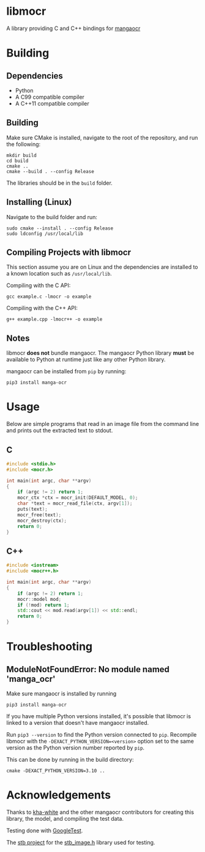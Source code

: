 # libmocr

A library providing C and C++ bindings for [mangaocr](https://github.com/kha-white/manga-ocr)

# Building

## Dependencies

* Python
* A C99 compatible compiler
* A C++11 compatible compiler

## Building

Make sure CMake is installed, navigate to the root of the repository, and
run the following:
```
mkdir build
cd build
cmake ..
cmake --build . --config Release
```
The libraries should be in the `build` folder.

## Installing (Linux)

Navigate to the build folder and run:
```
sudo cmake --install . --config Release
sudo ldconfig /usr/local/lib
```

## Compiling Projects with libmocr

This section assume you are on Linux and the dependencies are installed to a
known location such as `/usr/local/lib`.

Compiling with the C API:
```
gcc example.c -lmocr -o example
```

Compiling with the C++ API:
```
g++ example.cpp -lmocr++ -o example
```

## Notes

libmocr **does not** bundle mangaocr.
The mangaocr Python library **must** be available to Python at runtime just like
any other Python library.

mangaocr can be installed from `pip` by running:
```
pip3 install manga-ocr
```

# Usage

Below are simple programs that read in an image file from the command line and
prints out the extracted text to stdout.

## C

```c
#include <stdio.h>
#include <mocr.h>

int main(int argc, char **argv)
{
    if (argc != 2) return 1;
    mocr_ctx *ctx = mocr_init(DEFAULT_MODEL, 0);
    char *text = mocr_read_file(ctx, argv[1]);
    puts(text);
    mocr_free(text);
    mocr_destroy(ctx);
    return 0;
}
```

## C++

```cpp
#include <iostream>
#include <mocr++.h>

int main(int argc, char **argv)
{
    if (argc != 2) return 1;
    mocr::model mod;
    if (!mod) return 1;
    std::cout << mod.read(argv[1]) << std::endl;
    return 0;
}
```

# Troubleshooting

## ModuleNotFoundError: No module named 'manga_ocr'

Make sure mangaocr is installed by running
```
pip3 install manga-ocr
```

If you have multiple Python versions installed, it's possible that libmocr is
linked to a version that doesn't have mangaocr installed.

Run `pip3 --version` to find the Python version connected to `pip`.
Recompile libmocr with the `-DEXACT_PYTHON_VERSION=<version>` option set to the
same version as the Python version number reported by `pip`.

This can be done by running in the build directory:
```
cmake -DEXACT_PYTHON_VERSION=3.10 ..
```

# Acknowledgements

Thanks to [kha-white](https://github.com/kha-white) and the other mangaocr
contributors for creating this library, the model, and compiling the test data.

Testing done with [GoogleTest](https://github.com/google/googletest).

The [stb project](https://github.com/nothings/stb) for the
[stb_image.h](https://github.com/nothings/stb/blob/master/stb_image.h) library
used for testing.

